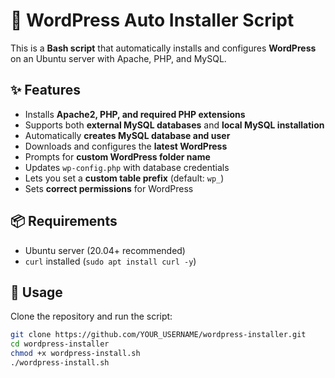 # 🚀 WordPress Auto Installer Script

This is a **Bash script** that automatically installs and configures **WordPress** on an Ubuntu server with Apache, PHP, and MySQL.

## ✨ Features
- Installs **Apache2, PHP, and required PHP extensions**
- Supports both **external MySQL databases** and **local MySQL installation**
- Automatically **creates MySQL database and user**
- Downloads and configures the **latest WordPress**
- Prompts for **custom WordPress folder name**
- Updates `wp-config.php` with database credentials
- Lets you set a **custom table prefix** (default: `wp_`)
- Sets **correct permissions** for WordPress

## 📦 Requirements
- Ubuntu server (20.04+ recommended)
- `curl` installed (`sudo apt install curl -y`)

## 🔧 Usage
Clone the repository and run the script:

```bash
git clone https://github.com/YOUR_USERNAME/wordpress-installer.git
cd wordpress-installer
chmod +x wordpress-install.sh
./wordpress-install.sh